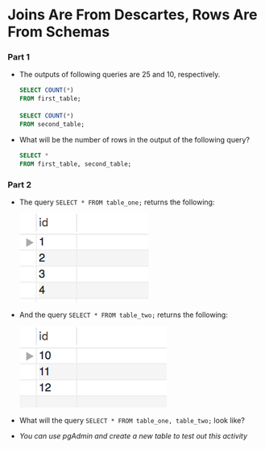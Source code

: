 # Joins Are From Descartes, Rows Are From Schemas


### Part 1

* The outputs of following queries are 25 and 10, respectively.

  ```sql
  SELECT COUNT(*)
  FROM first_table;

  SELECT COUNT(*)
  FROM second_table;
  ```

* What will be the number of rows in the output of the following query?

  ```sql
  SELECT *
  FROM first_table, second_table;
  ```  

### Part 2

* The query `SELECT * FROM table_one;` returns the following:

  ![Images/descartes01.png](Images/descartes01.png)

* And the query `SELECT * FROM table_two;` returns the following:

  ![Images/descartes01.png](Images/descartes02.png)

* What will the query `SELECT * FROM table_one, table_two;` look like?

* _You can use pgAdmin and create a new table to test out this activity_
